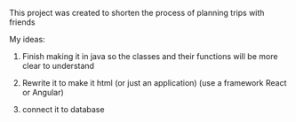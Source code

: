 This project was created to shorten the process of planning trips with friends


My ideas:
1. Finish making it in java so the classes and their functions will be more clear to understand

2. Rewrite it to make it html (or just an application) (use a framework React or Angular)

3. connect it to database
